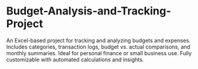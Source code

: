 # Budget-Analysis-and-Tracking-Project
An Excel-based project for tracking and analyzing budgets and expenses. Includes categories, transaction logs, budget vs. actual comparisons, and monthly summaries. Ideal for personal finance or small business use. Fully customizable with automated calculations and insights.
